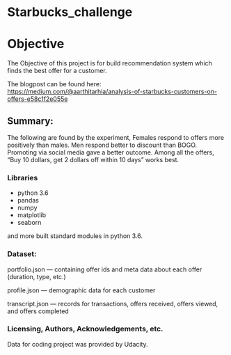 # Starbucks_challenge
# Objective
The Objective of this project is for build recommendation system which finds the best offer for a customer.

The blogpost can be found here: https://medium.com/@aarthitarhia/analysis-of-starbucks-customers-on-offers-e58c1f2e055e

## Summary:
The following are found by the experiment,
Females respond to offers more positively than males. Men respond better to discount than BOGO.
Promoting via social media gave a better outcome.
Among all the offers, “Buy 10 dollars, get 2 dollars off within 10 days” works best.

### Libraries
- python 3.6
- pandas
- numpy
- matplotlib
- seaborn

and more built standard modules in python 3.6.

### Dataset:
portfolio.json — containing offer ids and meta data about each offer (duration, type, etc.)

profile.json — demographic data for each customer

transcript.json — records for transactions, offers received, offers viewed, and offers completed

### Licensing, Authors, Acknowledgements, etc.
Data for coding project was provided by Udacity.
